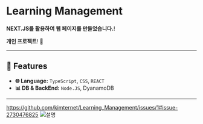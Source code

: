 # Learning Management
**NEXT.JS를 활용하여 웹 페이지를 만들었습니다.**!

**개인 프로젝트**! 🚀  


---

## 🌟 Features

- **🌐 Language:** `TypeScript`, `CSS`, `REACT`
- **📊 DB & BackEnd:** `Node.JS`, DyanamoDB
---
https://github.com/kimternet/Learning_Management/issues/1#issue-2730476825
![설명]([https://user-images.githubusercontent.com/...링크...]([https://github.com/kimternet/Learning_Management/issues/1#issue-2730476825]))
